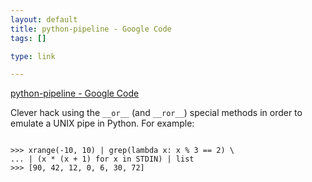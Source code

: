 ```yaml
--- 
layout: default
title: python-pipeline - Google Code
tags: []

type: link

---
```

<a href="http://code.google.com/p/python-pipeline/">python-pipeline - Google Code</a>

Clever hack using the `__or__` (and `__ror__`) special methods in order to emulate a UNIX pipe in Python. For example:

<pre><code>
>>> xrange(-10, 10) | grep(lambda x: x % 3 == 2) \
... | (x * (x + 1) for x in STDIN) | list
>>> [90, 42, 12, 0, 6, 30, 72]
</code></pre>
